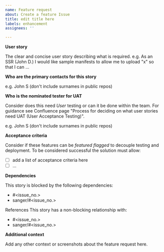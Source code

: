 ```yaml
---
name: Feature request
about: Create a feature Issue
title: edit title here
labels: enhancement
assignees: ''

---
```


**User story**

The clear and concise user story describing what is required. e.g. As an SSR (John D.) I would like sample manifests to allow me to upload "x" so that I can ...

**Who are the primary contacts for this story**

e.g. John S (don't include surnames in public repos)

**Who is the nominated tester for UAT**

Consider does this need _User_ testing or can it be done within the team. For guidance see Confluence page "Process for deciding on what user stories need UAT (User Acceptance Testing)".

e.g. John S (don't include surnames in public repos)

**Acceptance criteria**

Consider if these features can be _featured flagged_ to decouple testing and deployment.
To be considered successful the solution must allow:
- [ ] add a list of acceptance criteria here
- [ ] ...

**Dependencies**

This story is blocked by the following dependencies:
- #<issue_no.>
- sanger/<repo>#<issue_no.>

References
This story has a non-blocking relationship with:
- #<issue_no.>
- sanger/<repo>#<issue_no.>

**Additional context**

Add any other context or screenshots about the feature request here.
